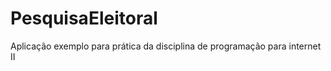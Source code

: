 PesquisaEleitoral
=================

Aplicação exemplo para prática da disciplina de programação para internet II
